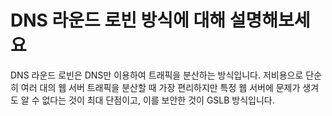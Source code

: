 # DNS 라운드 로빈 방식에 대해 설명해보세요

DNS 라운드 로빈은 DNS만 이용하여 트래픽을 분산하는 방식입니다. 저비용으로 단순히 여러 대의 웹 서버 트래픽을 분산할 때 가장 편리하지만 특정 웹 서버에 문제가 생겨도 알 수 없다는 것이 최대 단점이고, 이를 보안한 것이 GSLB 방식입니다.